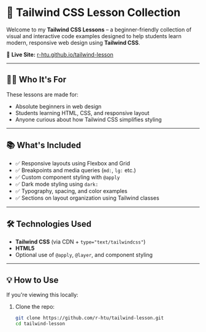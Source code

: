 # 🌟 Tailwind CSS Lesson Collection

Welcome to my **Tailwind CSS Lessons** – a beginner-friendly collection of visual and interactive code examples designed to help students learn modern, responsive web design using **Tailwind CSS**.

🔗 **Live Site:** [r-htu.github.io/tailwind-lesson](https://r-htu.github.io/tailwind-lesson/)

---

## 🧑‍🏫 Who It's For

These lessons are made for:
- Absolute beginners in web design
- Students learning HTML, CSS, and responsive layout
- Anyone curious about how Tailwind CSS simplifies styling

---

## 📚 What's Included

- ✅ Responsive layouts using Flexbox and Grid  
- ✅ Breakpoints and media queries (`md:`, `lg:` etc.)  
- ✅ Custom component styling with `@apply`  
- ✅ Dark mode styling using `dark:`  
- ✅ Typography, spacing, and color examples  
- ✅ Sections on layout organization using Tailwind classes  

---

## 🛠 Technologies Used

- **Tailwind CSS** (via CDN + `type="text/tailwindcss"`)
- **HTML5**
- Optional use of `@apply`, `@layer`, and component styling

---

## 💡 How to Use

If you're viewing this locally:

1. Clone the repo:
   ```bash
   git clone https://github.com/r-htu/tailwind-lesson.git
   cd tailwind-lesson
